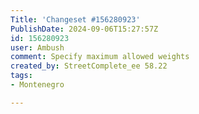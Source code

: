 ```yaml
---
Title: 'Changeset #156280923'
PublishDate: 2024-09-06T15:27:57Z
id: 156280923
user: Ambush
comment: Specify maximum allowed weights
created_by: StreetComplete_ee 58.22
tags:
- Montenegro

---
```

